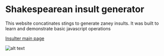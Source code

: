 # Shakespearean insult generator

This website concatinates stings to generate zaney insults. It was built to learn and demonstrate basic javascript operations 

[Insulter main page](https://thegrims.github.io/shakespearean_insult_generator/ "Insult me!")

![alt text](https://github.com/thegrims/shakespeare_insults.PNG "Website")
